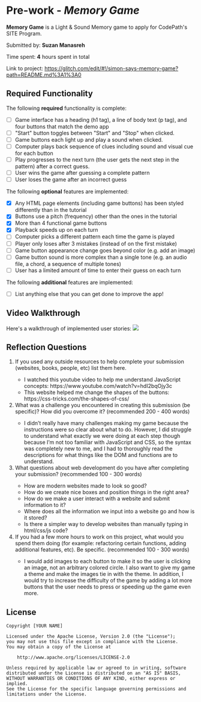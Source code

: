 # Pre-work - *Memory Game*

**Memory Game** is a Light & Sound Memory game to apply for CodePath's SITE Program. 

Submitted by: **Suzan Manasreh**

Time spent: **4** hours spent in total

Link to project: https://glitch.com/edit/#!/simon-says-memory-game?path=README.md%3A1%3A0

## Required Functionality

The following **required** functionality is complete:

* [ ] Game interface has a heading (h1 tag), a line of body text (p tag), and four buttons that match the demo app
* [ ] "Start" button toggles between "Start" and "Stop" when clicked. 
* [ ] Game buttons each light up and play a sound when clicked. 
* [ ] Computer plays back sequence of clues including sound and visual cue for each button
* [ ] Play progresses to the next turn (the user gets the next step in the pattern) after a correct guess. 
* [ ] User wins the game after guessing a complete pattern
* [ ] User loses the game after an incorrect guess

The following **optional** features are implemented:

* [X] Any HTML page elements (including game buttons) has been styled differently than in the tutorial
* [X] Buttons use a pitch (frequency) other than the ones in the tutorial
* [x] More than 4 functional game buttons
* [X] Playback speeds up on each turn
* [ ] Computer picks a different pattern each time the game is played
* [ ] Player only loses after 3 mistakes (instead of on the first mistake)
* [ ] Game button appearance change goes beyond color (e.g. add an image)
* [ ] Game button sound is more complex than a single tone (e.g. an audio file, a chord, a sequence of multiple tones)
* [ ] User has a limited amount of time to enter their guess on each turn

The following **additional** features are implemented:

- [ ] List anything else that you can get done to improve the app!

## Video Walkthrough

Here's a walkthrough of implemented user stories:
![](your-link-here)


## Reflection Questions
<ol>
  <li>If you used any outside resources to help complete your submission (websites, books, people, etc) list them here. </li>
  <ul>
    <li>I watched this youtube video to help me understand JavaScript concepts: https://www.youtube.com/watch?v=hdI2bqOjy3c</li>
    <li>This website helped me change the shapes of the buttons: https://css-tricks.com/the-shapes-of-css/</li>
  </ul>
  <li>What was a challenge you encountered in creating this submission (be specific)? How did you overcome it? (recommended 200 - 400 words) </li>
  <ul>
    <li>I didn’t really have many challenges making my game because the instructions were so clear about what to do. 
However, I did struggle to understand what exactly we were doing at each step though because I’m not too familiar with JavaScript and CSS, so the syntax was completely new to me, and I had to thoroughly read the descriptions for what things like the DOM and functions are to understand.</li>
  </ul>
  <li>What questions about web development do you have after completing your submission? (recommended 100 - 300 words) </li>
  <ul>
    <li>How are modern websites made to look so good? </li>
    <li>How do we create nice boxes and position things in the right area? </li>
    <li>How do we make a user interact with a website and submit information to it? </li>
    <li>Where does all the information we input into a website go and how is it stored? </li>
    <li>Is there a simpler way to develop websites than manually typing in html/css/js code?</li>
  </ul>
  <li>If you had a few more hours to work on this project, what would you spend them doing (for example: refactoring certain functions, adding additional features, etc). Be specific. (recommended 100 - 300 words) </li>
  <ul>
    <li>I would add images to each button to make it so the user is clicking an image, not an arbitrary colored circle. I also want to give my game a theme and make the images tie in with the theme. In addition, I would try to increase the difficulty of the game by adding a lot more buttons that the user needs to press or speeding up the game even more.</li>
  </ul>
</ol>

## License

    Copyright [YOUR NAME]

    Licensed under the Apache License, Version 2.0 (the "License");
    you may not use this file except in compliance with the License.
    You may obtain a copy of the License at

        http://www.apache.org/licenses/LICENSE-2.0

    Unless required by applicable law or agreed to in writing, software
    distributed under the License is distributed on an "AS IS" BASIS,
    WITHOUT WARRANTIES OR CONDITIONS OF ANY KIND, either express or implied.
    See the License for the specific language governing permissions and
    limitations under the License.
